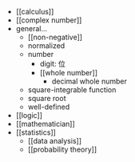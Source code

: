 - [[calculus]]
- [[complex number]]
- general...
    - [[non-negative]]
    - normalized
    - number
        - digit: 位
        - [[whole number]]
            - decimal whole number
    - square-integrable function
    - square root
    - well-defined
- [[logic]]
- [[mathematician]]
- [[statistics]]
    - [[data analysis]]
    - [[probability theory]]
